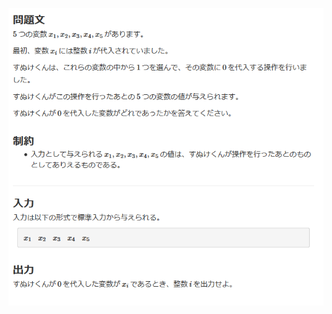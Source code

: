 ![question](https://github.com/kimura-12/AtCoder_Training/blob/master/AtCoder_Beginner_Contest/ABC170/A.Five_Variables/question.png)
